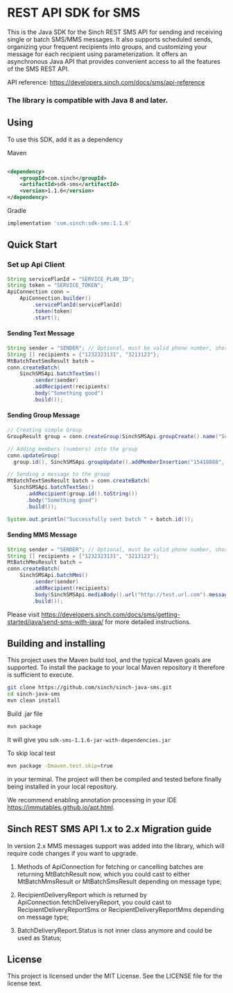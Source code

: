 # REST API SDK for SMS

This is the Java SDK for the Sinch REST SMS API for sending and receiving single or batch SMS/MMS messages. It also supports
scheduled sends, organizing your frequent recipients into groups, and customizing your message for each recipient using
parameterization. It offers an asynchronous Java API that provides convenient access to all the features of the SMS REST
API.

API reference: https://developers.sinch.com/docs/sms/api-reference

### The library is compatible with Java 8 and later.

## Using

To use this SDK, add it as a dependency

Maven

```xml

<dependency>
    <groupId>com.sinch</groupId>
    <artifactId>sdk-sms</artifactId>
    <version>1.1.6</version>
</dependency>
```

Gradle
```groovy
implementation 'com.sinch:sdk-sms:1.1.6'
```

## Quick Start

### Set up Api Client

```java
String servicePlanId = "SERVICE_PLAN_ID";
String token = "SERVICE_TOKEN";
ApiConnection conn =
    ApiConnection.builder()
        .servicePlanId(servicePlanId)
        .token(token)
        .start();
```

#### Sending Text Message

```java
String sender = "SENDER"; // Optional, must be valid phone number, short code or alphanumeric.
String [] recipients = {"1232323131", "3213123"};
MtBatchTextSmsResult batch =
conn.createBatch(
    SinchSMSApi.batchTextSms()
        .sender(sender)
        .addRecipient(recipients)
        .body("Something good")
        .build());
```

#### Sending Group Message

```java
// Creating simple Group
GroupResult group = conn.createGroup(SinchSMSApi.groupCreate().name("Subscriber").build());

// Adding members (numbers) into the group
conn.updateGroup(
  group.id(), SinchSMSApi.groupUpdate().addMemberInsertion("15418888", "323232").build());

// Sending a message to the group
MtBatchTextSmsResult batch = conn.createBatch(
  SinchSMSApi.batchTextSms()
      .addRecipient(group.id().toString())
      .body("Something good")
      .build());

System.out.println("Successfully sent batch " + batch.id());
```

#### Sending MMS Message

```java
String sender = "SENDER"; // Optional, must be valid phone number, short code or alphanumeric.
String [] recipients = {"1232323131", "3213123"};
MtBatchMmsResult batch =
conn.createBatch(
    SinchSMSApi.batchMms()
        .sender(sender)
        .addRecipient(recipients)
        .body(SinchSMSApi.mediaBody().url("http://test.url.com").message("Hello, world!").build())
        .build());
```

Please visit https://developers.sinch.com/docs/sms/getting-started/java/send-sms-with-java/ for more detailed instructions.

## Building and installing

This project uses the Maven build tool, and the typical Maven goals are supported. To install the package to your local
Maven repository it therefore is sufficient to execute.

```bash
git clone https://github.com/sinch/sinch-java-sms.git
cd sinch-java-sms    
mvn clean install
```

Build .jar file
```bash
mvn package
```

It will give you `sdk-sms-1.1.6-jar-with-dependencies.jar`

To skip local test
```bash
mvn package -Dmaven.test.skip=true
```

in your terminal. The project will then be compiled and tested before finally being installed in your local repository.

We recommend enabling annotation processing in your IDE https://immutables.github.io/apt.html.

## Sinch REST SMS API 1.x to 2.x Migration guide

In version 2.x MMS messages support was added into the library, which will require code changes if you want to upgrade.

1. Methods of ApiConnection for fetching or cancelling batches are returning MtBatchResult now, which you could cast to 
either MtBatchMmsResult or MtBatchSmsResult depending on message type;

2. RecipientDeliveryReport which is returned by ApiConnection.fetchDeliveryReport, you could cast to
RecipientDeliveryReportSms or RecipientDeliveryReportMms depending on message type;

3. BatchDeliveryReport.Status is not inner class anymore and could be used as Status;

## License

This project is licensed under the MIT License. See the LICENSE file for the license text.
